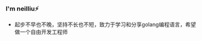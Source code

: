 ### I'm neilliu⚡

- 起步不早也不晚，坚持不长也不短，致力于学习和分享golang编程语言，希望做一个自由开发工程师
<!--
**neilliu9891/neilliu9891** is a ✨ _special_ ✨ repository because its `README.md` (this file) appears on your GitHub profile.

Here are some ideas to get you started:

- 🔭 I’m currently working on ...
- 🌱 I’m currently learning ...
- 👯 I’m looking to collaborate on ...
- 🤔 I’m looking for help with ...
- 💬 Ask me about ...
- 📫 How to reach me: ...
- 😄 Pronouns: ...
- ⚡ Fun fact: ...
-->
